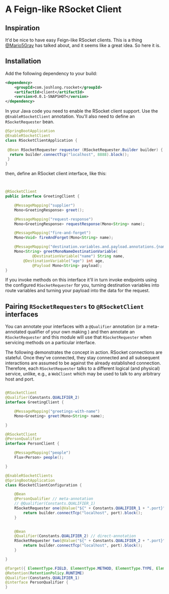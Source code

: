 # A Feign-like RSocket Client 

## Inspiration 

It'd be nice to have easy Feign-like RSocket clients. This is a thing [@Mario5Gray](http://github.com/Mario5Gray) has talked about, and it seems like a great idea. So here it is. 

## Installation

Add the following dependency to your build: 

```xml
<dependency>
    <groupId>com.joshlong.rsocket</groupId>
    <artifactId>client</artifactId>
    <version>0.0.1-SNAPSHOT</version>
</dependency>
```

In your Java code you need to enable the RSocket client support. Use the `@EnableRSocketClient` annotation. You'll also need to define an `RSocketRequester` bean. 

```java
@SpringBootApplication
@EnableRSocketClient
class RSocketClientApplication {
 
 @Bean RSocketRequester requester (RSocketRequester.Builder builder) {
  return builder.connectTcp("localhost", 8888).block();
 }
}

``` 

then, define an RSocket client interface, like this:


```java 


@RSocketClient
public interface GreetingClient {

	@MessageMapping("supplier")
	Mono<GreetingResponse> greet();

	@MessageMapping("request-response")
	Mono<GreetingResponse> requestResponse(Mono<String> name);

	@MessageMapping("fire-and-forget")
	Mono<Void> fireAndForget(Mono<String> name);

	@MessageMapping("destination.variables.and.payload.annotations.{name}.{age}")
	Mono<String> greetMonoNameDestinationVariable(
            @DestinationVariable("name") String name,
	    @DestinationVariable("age") int age, 
            @Payload Mono<String> payload);
}

```

If you invoke methods on this interface it'll in turn invoke endpoints using the configured `RSocketRequester` for you, turning destination variables into route variables and turning your payload into the data for the request.

## Pairing `RSocketRequesters` to `@RSocketClient` interfaces 

You can annotate your interfaces with a `@Qualifier` annotation (or a meta-annotated qualifier of your own making ) and then annotate an `RSocketRequester` and this module will use that `RSocketRequester` when servicing methods on a particular interface. 

The following demonstrates the concept in action. RSocket connections are stateful. Once they've connected, they stay connected and all subsequent interactions are assumed to be against the already established connection. Therefore, each `RSocketRequester` talks to a different logical (and physical) service, unlike, e.g., a `WebClient` which may be used to talk to any arbitrary host and port. 

```java

@RSocketClient
@Qualifier(Constants.QUALIFIER_2)
interface GreetingClient {

	@MessageMapping("greetings-with-name")
	Mono<Greeting> greet(Mono<String> name);

}

@RSocketClient
@PersonQualifier
interface PersonClient {

	@MessageMapping("people")
	Flux<Person> people();

}

@EnableRSocketClients
@SpringBootApplication
class RSocketClientConfiguration {

	@Bean
	@PersonQualifier // meta-annotation
	// @Qualifier(Constants.QUALIFIER_1)
	RSocketRequester one(@Value("${" + Constants.QUALIFIER_1 + ".port}") int port, RSocketRequester.Builder builder) {
		return builder.connectTcp("localhost", port).block();
	}

	
	@Bean 
	@Qualifier(Constants.QUALIFIER_2) // direct-annotation
	RSocketRequester two(@Value("${" + Constants.QUALIFIER_2 + ".port}") int port, RSocketRequester.Builder builder) {
		return builder.connectTcp("localhost", port).block();
	}

}

@Target({ ElementType.FIELD, ElementType.METHOD, ElementType.TYPE, ElementType.PARAMETER })
@Retention(RetentionPolicy.RUNTIME)
@Qualifier(Constants.QUALIFIER_1)
@interface PersonQualifier {
}

```